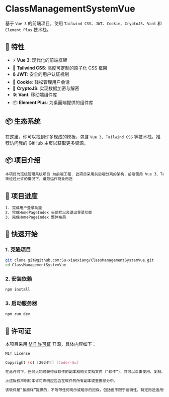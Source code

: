 # ClassManagementSystemVue

基于 `Vue 3` 的前端项目，使用 `Tailwind CSS`、`JWT`、`Cookie`、`CryptoJS`、`Vant` 和 `Element Plus` 技术栈。

## 🚀 特性

- ⚡️ **Vue 3**: 现代化的前端框架
- 🎨 **Tailwind CSS**: 高度可定制的原子化 CSS 框架
- 🔒 **JWT**: 安全的用户认证机制
- 🍪 **Cookie**: 轻松管理用户会话
- 🔐 **CryptoJS**: 实现数据加密与解密
- 🛠️ **Vant**: 移动端组件库
- 📦 **Element Plus**: 为桌面端提供的组件库

## 📦 生态系统

在这里，你可以找到许多现成的模板，包含 `Vue 3`、`Tailwind CSS` 等技术栈。推荐访问我的 GitHub 主页以获取更多资源。
## 📦 项目介绍
```bash
本项目为班级管理系统项目 为前端工程. 此项目采用前后端分离的架构，前端使用 Vue 3、Tailwind CSS、Vant 和 Element Plus，后端使用 Spring Boot 和 MyBatis。
未经过允许的情况下，请忽运作商业用途
```
## 🚀 项目进度
```bash
1. 完成用户登录功能
2. 完成HomePageIndex 头部栏以及退出登录功能
3. 完成HomePageIndex 整体布局
```
## 📖 快速开始

### 1. 克隆项目

```bash
git clone git@github.com:Su-xiaoxiang/ClassManagementSystemVue.git
cd ClassManagementSystemVue
```
### 2. 安装依赖

```bash
npm install
```
### 3. 启动服务器

```bash
npm run dev
```
## 📄 许可证

本项目采用 [MIT 许可证](https://github.com/Su-xiaoxiang) 开源，具体内容如下：
```bash
MIT License

Copyright (c) [2024年] [Coder-Su]

在此许可下，任何人均可获得该软件的副本和相关文档文件（“软件”），并可以自由使用、复制、修改、合并、发布、分发、再许可和/或出售软件的副本，且在遵循以下条件的情况下：

上述版权声明和本许可声明应包含在软件的所有副本或重要部分中。

该软件是“按原样”提供的，不附带任何明示或暗示的担保，包括但不限于适销性、特定用途适用性和非侵权的担保。无论在任何情况下，作者或版权持有者均不应对因软件或软件的使用或其他交易而导致的任何索赔、损害或其他责任承担责任。
```
